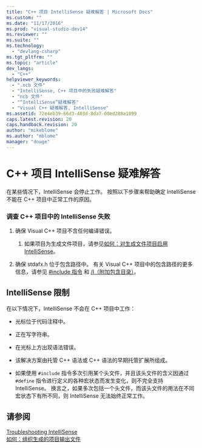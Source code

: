 ```yaml
---
title: "C++ 项目 IntelliSense 疑难解答 | Microsoft Docs"
ms.custom: ""
ms.date: "11/17/2016"
ms.prod: "visual-studio-dev14"
ms.reviewer: ""
ms.suite: ""
ms.technology: 
  - "devlang-csharp"
ms.tgt_pltfrm: ""
ms.topic: "article"
dev_langs: 
  - "C++"
helpviewer_keywords: 
  - ".ncb 文件"
  - "IntelliSense, C++ 项目中的失败疑难解答"
  - "ncb 文件"
  - "“IntelliSense”疑难解答"
  - "Visual C++ 疑难解答, IntelliSense"
ms.assetid: 72e4eb39-66d3-403d-8da7-00ed288a1899
caps.latest.revision: 20
caps.handback.revision: 20
author: "mikeblome"
ms.author: "mblome"
manager: "douge"
---
```

# C++ 项目 IntelliSense 疑难解答
在某些情况下，IntelliSense 会停止工作。  按照以下步骤来帮助确定 IntelliSense 不能在 C\+\+ 项目中正常工作的原因。  
  
### 调查 C\+\+ 项目中的 IntelliSense 失败  
  
1.  确保 Visual C\+\+ 项目不含任何编译错误。  
  
    1.  如果项目为生成文件项目，请参见[如何：对生成文件项目启用 IntelliSense](../ide/how-to-enable-intellisense-for-makefile-projects.md)。  
  
2.  确保 stdafx.h 位于包含路径中。  有关 Visual C\+\+ 项目中的包含路径的更多信息，请参见 [\#include 指令](../preprocessor/hash-include-directive-c-cpp.md) 和 [\/I（附加包含目录）](../build/reference/i-additional-include-directories.md)。  
  
## IntelliSense 限制  
 在以下情况下，IntelliSense 不会在 C\+\+ 项目中工作：  
  
-   光标位于代码注释中。  
  
-   正在写字符串。  
  
-   在光标上方出现语法错误。  
  
-   该解决方案由托管 C\+\+ 语法或 C\+\+ 语法的早期托管扩展所组成。  
  
-   如果使用 `#include` 指令多次引用某个头文件，并且该头文件的含义因通过 `#define` 指令进行定义的各种宏状态而发生变化，则不完全支持 IntelliSense。  换言之，如果多次包括一个头文件，而该头文件的用法在不同宏状态下有所不同，则 IntelliSense 无法始终正常工作。  
  
## 请参阅  
 [Troubleshooting IntelliSense](http://msdn.microsoft.com/zh-cn/c1b3adb9-0d48-4770-a51e-392ed818c484)   
 [如何：组织生成的项目输出文件](../ide/how-to-organize-project-output-files-for-builds.md)
